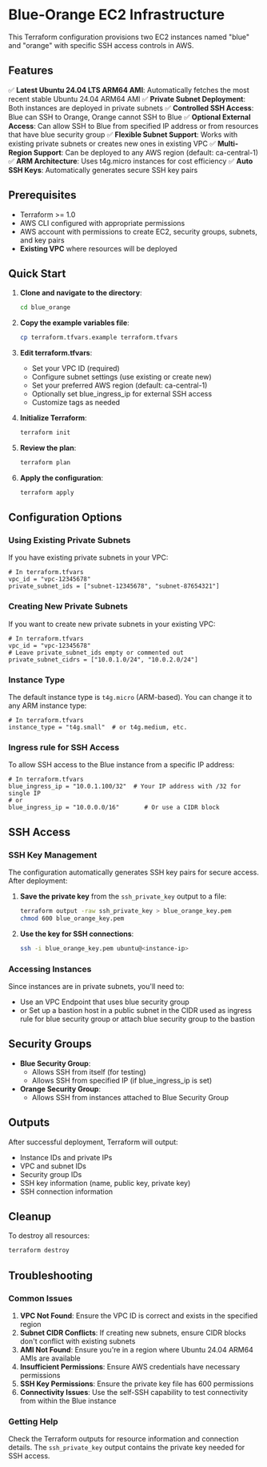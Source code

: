 # Blue-Orange EC2 Infrastructure

This Terraform configuration provisions two EC2 instances named "blue" and "orange" with specific SSH access controls in AWS.

## Features

✅ **Latest Ubuntu 24.04 LTS ARM64 AMI**: Automatically fetches the most recent stable Ubuntu 24.04 ARM64 AMI
✅ **Private Subnet Deployment**: Both instances are deployed in private subnets
✅ **Controlled SSH Access**: Blue can SSH to Orange, Orange cannot SSH to Blue
✅ **Optional External Access**: Can allow SSH to Blue from specified IP address or from resources that have blue security group
✅ **Flexible Subnet Support**: Works with existing private subnets or creates new ones in existing VPC
✅ **Multi-Region Support**: Can be deployed to any AWS region (default: ca-central-1)
✅ **ARM Architecture**: Uses t4g.micro instances for cost efficiency
✅ **Auto SSH Keys**: Automatically generates secure SSH key pairs

## Prerequisites

- Terraform >= 1.0
- AWS CLI configured with appropriate permissions
- AWS account with permissions to create EC2, security groups, subnets, and key pairs
- **Existing VPC** where resources will be deployed

## Quick Start

1. **Clone and navigate to the directory**:

   ```bash
   cd blue_orange
   ```

2. **Copy the example variables file**:

   ```bash
   cp terraform.tfvars.example terraform.tfvars
   ```

3. **Edit terraform.tfvars**:
   - Set your VPC ID (required)
   - Configure subnet settings (use existing or create new)
   - Set your preferred AWS region (default: ca-central-1)
   - Optionally set blue_ingress_ip for external SSH access
   - Customize tags as needed

4. **Initialize Terraform**:

   ```bash
   terraform init
   ```

5. **Review the plan**:

   ```bash
   terraform plan
   ```

6. **Apply the configuration**:

   ```bash
   terraform apply
   ```

## Configuration Options

### Using Existing Private Subnets

If you have existing private subnets in your VPC:

```hcl
# In terraform.tfvars
vpc_id = "vpc-12345678"
private_subnet_ids = ["subnet-12345678", "subnet-87654321"]
```

### Creating New Private Subnets

If you want to create new private subnets in your existing VPC:

```hcl
# In terraform.tfvars
vpc_id = "vpc-12345678"
# Leave private_subnet_ids empty or commented out
private_subnet_cidrs = ["10.0.1.0/24", "10.0.2.0/24"]
```

### Instance Type

The default instance type is `t4g.micro` (ARM-based). You can change it to any ARM instance type:

```hcl
# In terraform.tfvars
instance_type = "t4g.small"  # or t4g.medium, etc.
```

### Ingress rule for SSH Access

To allow SSH access to the Blue instance from a specific IP address:

```hcl
# In terraform.tfvars
blue_ingress_ip = "10.0.1.100/32"  # Your IP address with /32 for single IP
# or
blue_ingress_ip = "10.0.0.0/16"       # Or use a CIDR block
```

## SSH Access

### SSH Key Management

The configuration automatically generates SSH key pairs for secure access. After deployment:

1. **Save the private key** from the `ssh_private_key` output to a file:

   ```bash
   terraform output -raw ssh_private_key > blue_orange_key.pem
   chmod 600 blue_orange_key.pem
   ```

2. **Use the key for SSH connections**:

   ```bash
   ssh -i blue_orange_key.pem ubuntu@<instance-ip>
   ```

### Accessing Instances

Since instances are in private subnets, you'll need to:

- Use an VPC Endpoint that uses blue security group
- or Set up a bastion host in a public subnet in the CIDR used as ingress rule for blue security group or attach blue security group to the bastion

## Security Groups

- **Blue Security Group**:
  - Allows SSH from itself (for testing)
  - Allows SSH from specified IP (if blue_ingress_ip is set)
- **Orange Security Group**:
  - Allows SSH from instances attached to Blue Security Group

## Outputs

After successful deployment, Terraform will output:

- Instance IDs and private IPs
- VPC and subnet IDs
- Security group IDs
- SSH key information (name, public key, private key)
- SSH connection information

## Cleanup

To destroy all resources:

```bash
terraform destroy
```

## Troubleshooting

### Common Issues

1. **VPC Not Found**: Ensure the VPC ID is correct and exists in the specified region
2. **Subnet CIDR Conflicts**: If creating new subnets, ensure CIDR blocks don't conflict with existing subnets
3. **AMI Not Found**: Ensure you're in a region where Ubuntu 24.04 ARM64 AMIs are available
4. **Insufficient Permissions**: Ensure AWS credentials have necessary permissions
5. **SSH Key Permissions**: Ensure the private key file has 600 permissions
6. **Connectivity Issues**: Use the self-SSH capability to test connectivity from within the Blue instance

### Getting Help

Check the Terraform outputs for resource information and connection details. The `ssh_private_key` output contains the private key needed for SSH access.
